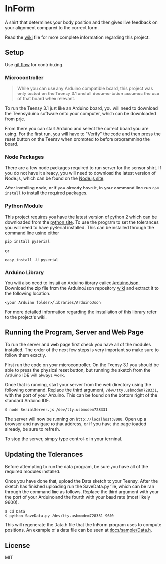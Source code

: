 # InForm

A shirt that determines your body position and then gives live feedback on your alignment compared to the correct form.

Read the [wiki](https://github.com/mguida22/InForm/wiki) file for more complete information regarding this project.

## Setup

Use [git flow](http://danielkummer.github.io/git-flow-cheatsheet/) for contributing.

### Microcontroller

>While you can use any Arduino compatible board, this project was only tested on the Teensy 3.1 and all documentation assumes the use of that board when relevant.

To run the Teensy 3.1 just like an Arduino board, you will need to download the Teensyduino software onto your computer, which can be downloaded from [prjc](https://www.pjrc.com/teensy/td_download.html).

From there you can start Arduino and select the correct board you are using. For the first run, you will have to "Verify" the code and then press the reset button on the Teensy when prompted to before programming the board.

### Node Packages

There are a few node packages required to run server for the sensor shirt. If you do not have it already, you will need to download the latest version of Node.js, which can be found on the [Node.js site](http://nodejs.org).

After installing node, or if you already have it, in your command line run `npm install` to install the required packages.

### Python Module

This project requires you have the latest version of python 2 which can be downloaded from the [python site](https://www.python.org). To use the program to set the tolerances you will need to have pySerial installed. This can be installed through the command line using either

```
pip install pyserial
```

or

```
easy_install -U pyserial
```

### Arduino Library

You will also need to install an Arduino library called [ArduinoJson](https://github.com/bblanchon/ArduinoJson). Download the zip file from the ArduinoJson repository [wiki](https://github.com/bblanchon/ArduinoJson/wiki/Using%20the%20library%20with%20Arduino) and extract it to the following location.

```
<your Arduino folder>/libraries/ArduinoJson
```

For more detailed information regarding the installation of this library refer to the project's wiki.


## Running the Program, Server and Web Page

To run the server and web page first check you have all of the modules installed. The order of the next few steps is very important so make sure to follow them exactly.

First run the code on your microcontroller. On the Teensy 3.1 you should be able to press the physical reset button, but running the sketch from the Arduino IDE will always work.

Once that is running, start your server from the web directory using the following command. Replace the third argument, `/dev/tty.usbmodem728331`, with the port of your Arduino. This can be found on the bottom right of the standard Arduino IDE.

```
$ node SerialServer.js /dev/tty.usbmodem728331
```

The server will now be running on `http://localhost:8080`. Open up a browser and navigate to that address, or if you have the page loaded already, be sure to refresh.

To stop the server, simply type control-c in your terminal.

## Updating the Tolerances

Before attempting to run the data program, be sure you have all of the required modules installed.

Once you have done that, upload the Data sketch to your Teensy. After the sketch has finished uploading run the SaveData.py file, which can be ran through the command line as follows. Replace the third argument with your the port of your Arduino and the fourth with your baud rate (most likely 9600).

```
$ cd Data
$ python SaveData.py /dev/tty.usbmodem728331 9600
```

This will regenerate the Data.h file that the InForm program uses to compute positions. An example of a data file can be seen at [docs/sample/Data.h](https://github.com/mguida22/InForm/blob/master/docs/sample/Data.h).

## License

MIT
